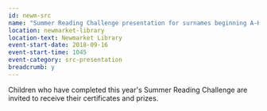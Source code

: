 ```yaml
---
id: newm-src
name: "Summer Reading Challenge presentation for surnames beginning A-H"
location: newmarket-library
location-text: Newmarket Library
event-start-date: 2018-09-16
event-start-time: 1045
event-category: src-presentation
breadcrumb: y
---
```


Children who have completed this year's Summer Reading Challenge are invited to receive their certificates and prizes.
